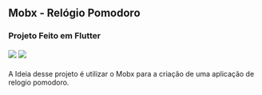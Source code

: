 ## Mobx - Relógio Pomodoro
### Projeto Feito em Flutter
 <div>
     <img align="center" src="https://img.shields.io/badge/Flutter-02569B?style=for-the-badge&logo=flutter&logoColor=white"/>
     <img align="center" src="https://img.shields.io/badge/Dart-0175C2?style=for-the-badge&logo=dart&logoColor=white"/>
  </div>
  <h3>
  </h3>
A Ideia desse projeto é utilizar o Mobx para a criação de uma aplicação de relogio pomodoro.



